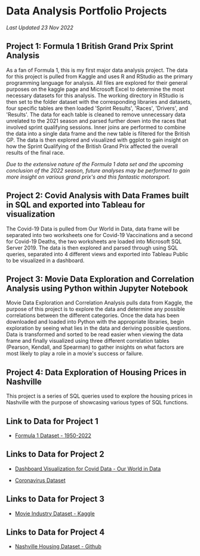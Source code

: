 # Data Analysis Portfolio Projects
*Last Updated 23 Nov 2022*

## Project 1: Formula 1 British Grand Prix Sprint Analysis

As a fan of Formula 1, this is my first major data analysis project. The data for this project is pulled from Kaggle and uses R and RStudio as the primary programming language for analysis. All files are explored for their general purposes on the kaggle page and Microsoft Excel to determine the most necessary datasets for this analysis. The working directory in RStudio is then set to the folder dataset with the corresponding libraries and datasets, four specific tables are then loaded 'Sprint Results', 'Races', 'Drivers', and 'Results'. The data for each table is cleaned to remove unnecessary data unrelated to the 2021 season and parsed further down into the races that involved sprint qualifying sessions. Inner joins are performed to combine the data into a single data frame and the new table is filtered for the British GP. The data is then explored and visualized with ggplot to gain insight on how the Sprint Qualifying of the British Grand Prix affected the overall results of the final race.

*Due to the extensive nature of the Formula 1 data set and the upcoming conclusion of the 2022 season, future analyses may be performed to gain more insight on various grand prix's and this fantastic motorsport.*

## Project 2: Covid Analysis with Data Frames built in SQL and exported into Tableau for visualization

The Covid-19 Data is pulled from Our World in Data, data frame will be separated into two worksheets one for Covid-19 Vaccinations and a second for Covid-19 Deaths, the two worksheets are loaded into Microsoft SQL Server 2019. The data is then explored and parsed through using SQL queries, separated into 4 different views and exported into Tableau Public to be visualized in a dashboard.


## Project 3: Movie Data Exploration and Correlation Analysis using Python within Jupyter Notebook

Movie Data Exploration and Correlation Analysis pulls data from Kaggle, the purpose of this project is to explore the data and determine any possible correlations between the different categories. Once the data has been downloaded and loaded into Python with the appropriate libraries, begin exploration by seeing what lies in the data and deriving possible questions. Data is transformed and sorted to be read easier when viewing the data frame and finally visualized using three different correlation tables (Pearson, Kendall, and Spearman) to gather insights on what factors are most likely to play a role in a movie's success or failure.

## Project 4: Data Exploration of Housing Prices in Nashville

This project is a series of SQL queries used to explore the housing prices in Nashville with the purpose of showcasing various types of SQL functions.

## Link to Data for Project 1


- [Formula 1 Dataset - 1950-2022](https://www.kaggle.com/datasets/rohanrao/formula-1-world-championship-1950-2020)


## Links to Data for Project 2


- [Dashboard Visualization for Covid Data - Our World in Data](https://public.tableau.com/views/CovidPortfolioProject_16668063466610/Dashboard1?:language=en-US&:display_count=n&:origin=viz_share_link)

- [Coronavirus Dataset](https://ourworldindata.org/covid-deaths)


## Links to Data for Project 3


- [Movie Industry Dataset - Kaggle](https://www.kaggle.com/datasets/danielgrijalvas/movies)


## Links to Data for Project 4


- [Nashville Housing Dataset - Github](https://github.com/AlexTheAnalyst/PortfolioProjects/blob/main/Nashville%20Housing%20Data%20for%20Data%20Cleaning.xlsx)


